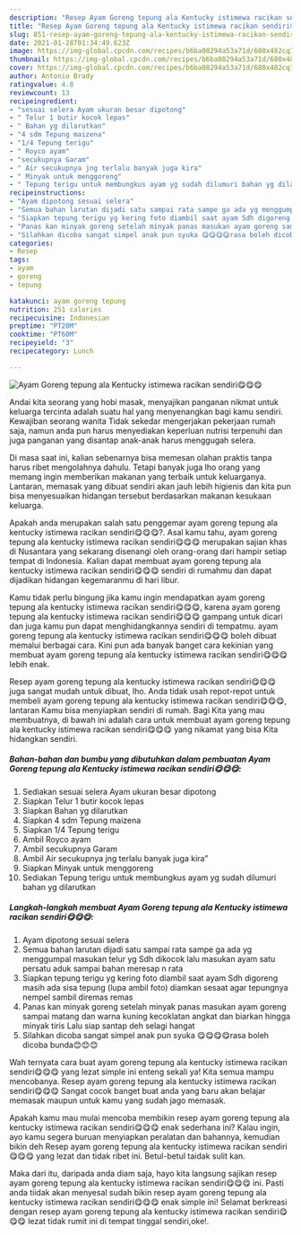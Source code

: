 ```yaml
---
description: "Resep Ayam Goreng tepung ala Kentucky istimewa racikan sendiri😋😋😋 Sederhana Untuk Jualan"
title: "Resep Ayam Goreng tepung ala Kentucky istimewa racikan sendiri😋😋😋 Sederhana Untuk Jualan"
slug: 851-resep-ayam-goreng-tepung-ala-kentucky-istimewa-racikan-sendiri-sederhana-untuk-jualan
date: 2021-01-28T01:34:49.623Z
image: https://img-global.cpcdn.com/recipes/b6ba08294a53a71d/680x482cq70/ayam-goreng-tepung-ala-kentucky-istimewa-racikan-sendiri😋😋😋-foto-resep-utama.jpg
thumbnail: https://img-global.cpcdn.com/recipes/b6ba08294a53a71d/680x482cq70/ayam-goreng-tepung-ala-kentucky-istimewa-racikan-sendiri😋😋😋-foto-resep-utama.jpg
cover: https://img-global.cpcdn.com/recipes/b6ba08294a53a71d/680x482cq70/ayam-goreng-tepung-ala-kentucky-istimewa-racikan-sendiri😋😋😋-foto-resep-utama.jpg
author: Antonio Brady
ratingvalue: 4.8
reviewcount: 13
recipeingredient:
- "sesuai selera Ayam ukuran besar dipotong"
- " Telur 1 butir kocok lepas"
- " Bahan yg dilarutkan"
- "4 sdm Tepung maizena"
- "1/4 Tepung terigu"
- " Royco ayam"
- "secukupnya Garam"
- " Air secukupnya jng terlalu banyak juga kira"
- " Minyak untuk menggoreng"
- " Tepung terigu untuk membungkus ayam yg sudah dilumuri bahan yg dilarutkan"
recipeinstructions:
- "Ayam dipotong sesuai selera"
- "Semua bahan larutan dijadi satu sampai rata sampe ga ada yg menggumpal masukan telur yg Sdh dikocok lalu masukan ayam satu persatu aduk sampai bahan meresap n rata"
- "Siapkan tepung terigu yg kering foto diambil saat ayam Sdh digoreng masih ada sisa tepung (lupa ambil foto) diamkan sesaat agar tepungnya nempel sambil diremas remas"
- "Panas kan minyak goreng setelah minyak panas masukan ayam goreng sampai matang dan warna kuning kecoklatan angkat dan biarkan hingga minyak tiris Lalu siap santap deh selagi hangat"
- "Silahkan dicoba sangat simpel anak pun syuka 😋😋😋😋rasa boleh dicoba bunda😊😊😊"
categories:
- Resep
tags:
- ayam
- goreng
- tepung

katakunci: ayam goreng tepung 
nutrition: 251 calories
recipecuisine: Indonesian
preptime: "PT20M"
cooktime: "PT60M"
recipeyield: "3"
recipecategory: Lunch

---
```



![Ayam Goreng tepung ala Kentucky istimewa racikan sendiri😋😋😋](https://img-global.cpcdn.com/recipes/b6ba08294a53a71d/680x482cq70/ayam-goreng-tepung-ala-kentucky-istimewa-racikan-sendiri😋😋😋-foto-resep-utama.jpg)

Andai kita seorang yang hobi masak, menyajikan panganan nikmat untuk keluarga tercinta adalah suatu hal yang menyenangkan bagi kamu sendiri. Kewajiban seorang  wanita Tidak sekedar mengerjakan pekerjaan rumah saja, namun anda pun harus menyediakan keperluan nutrisi terpenuhi dan juga panganan yang disantap anak-anak harus menggugah selera.

Di masa  saat ini, kalian sebenarnya bisa memesan olahan praktis tanpa harus ribet mengolahnya dahulu. Tetapi banyak juga lho orang yang memang ingin memberikan makanan yang terbaik untuk keluarganya. Lantaran, memasak yang dibuat sendiri akan jauh lebih higienis dan kita pun bisa menyesuaikan hidangan tersebut berdasarkan makanan kesukaan keluarga. 



Apakah anda merupakan salah satu penggemar ayam goreng tepung ala kentucky istimewa racikan sendiri😋😋😋?. Asal kamu tahu, ayam goreng tepung ala kentucky istimewa racikan sendiri😋😋😋 merupakan sajian khas di Nusantara yang sekarang disenangi oleh orang-orang dari hampir setiap tempat di Indonesia. Kalian dapat membuat ayam goreng tepung ala kentucky istimewa racikan sendiri😋😋😋 sendiri di rumahmu dan dapat dijadikan hidangan kegemaranmu di hari libur.

Kamu tidak perlu bingung jika kamu ingin mendapatkan ayam goreng tepung ala kentucky istimewa racikan sendiri😋😋😋, karena ayam goreng tepung ala kentucky istimewa racikan sendiri😋😋😋 gampang untuk dicari dan juga kamu pun dapat menghidangkannya sendiri di tempatmu. ayam goreng tepung ala kentucky istimewa racikan sendiri😋😋😋 boleh dibuat memalui berbagai cara. Kini pun ada banyak banget cara kekinian yang membuat ayam goreng tepung ala kentucky istimewa racikan sendiri😋😋😋 lebih enak.

Resep ayam goreng tepung ala kentucky istimewa racikan sendiri😋😋😋 juga sangat mudah untuk dibuat, lho. Anda tidak usah repot-repot untuk membeli ayam goreng tepung ala kentucky istimewa racikan sendiri😋😋😋, lantaran Kamu bisa menyiapkan sendiri di rumah. Bagi Kita yang mau membuatnya, di bawah ini adalah cara untuk membuat ayam goreng tepung ala kentucky istimewa racikan sendiri😋😋😋 yang nikamat yang bisa Kita hidangkan sendiri.

<!--inarticleads1-->

##### Bahan-bahan dan bumbu yang dibutuhkan dalam pembuatan Ayam Goreng tepung ala Kentucky istimewa racikan sendiri😋😋😋:

1. Sediakan sesuai selera Ayam ukuran besar dipotong
1. Siapkan  Telur 1 butir kocok lepas
1. Siapkan  Bahan yg dilarutkan
1. Siapkan 4 sdm Tepung maizena
1. Siapkan 1/4 Tepung terigu
1. Ambil  Royco ayam
1. Ambil secukupnya Garam
1. Ambil  Air secukupnya jng terlalu banyak juga kira”
1. Siapkan  Minyak untuk menggoreng
1. Sediakan  Tepung terigu untuk membungkus ayam yg sudah dilumuri bahan yg dilarutkan




<!--inarticleads2-->

##### Langkah-langkah membuat Ayam Goreng tepung ala Kentucky istimewa racikan sendiri😋😋😋:

1. Ayam dipotong sesuai selera
1. Semua bahan larutan dijadi satu sampai rata sampe ga ada yg menggumpal masukan telur yg Sdh dikocok lalu masukan ayam satu persatu aduk sampai bahan meresap n rata
1. Siapkan tepung terigu yg kering foto diambil saat ayam Sdh digoreng masih ada sisa tepung (lupa ambil foto) diamkan sesaat agar tepungnya nempel sambil diremas remas
1. Panas kan minyak goreng setelah minyak panas masukan ayam goreng sampai matang dan warna kuning kecoklatan angkat dan biarkan hingga minyak tiris Lalu siap santap deh selagi hangat
1. Silahkan dicoba sangat simpel anak pun syuka 😋😋😋😋rasa boleh dicoba bunda😊😊😊




Wah ternyata cara buat ayam goreng tepung ala kentucky istimewa racikan sendiri😋😋😋 yang lezat simple ini enteng sekali ya! Kita semua mampu mencobanya. Resep ayam goreng tepung ala kentucky istimewa racikan sendiri😋😋😋 Sangat cocok banget buat anda yang baru akan belajar memasak maupun untuk kamu yang sudah jago memasak.

Apakah kamu mau mulai mencoba membikin resep ayam goreng tepung ala kentucky istimewa racikan sendiri😋😋😋 enak sederhana ini? Kalau ingin, ayo kamu segera buruan menyiapkan peralatan dan bahannya, kemudian bikin deh Resep ayam goreng tepung ala kentucky istimewa racikan sendiri😋😋😋 yang lezat dan tidak ribet ini. Betul-betul taidak sulit kan. 

Maka dari itu, daripada anda diam saja, hayo kita langsung sajikan resep ayam goreng tepung ala kentucky istimewa racikan sendiri😋😋😋 ini. Pasti anda tiidak akan menyesal sudah bikin resep ayam goreng tepung ala kentucky istimewa racikan sendiri😋😋😋 enak simple ini! Selamat berkreasi dengan resep ayam goreng tepung ala kentucky istimewa racikan sendiri😋😋😋 lezat tidak rumit ini di tempat tinggal sendiri,oke!.

